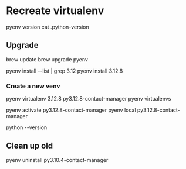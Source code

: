 # Recreate virtualenv

pyenv version
cat .python-version

## Upgrade

brew update
brew upgrade pyenv

pyenv install --list | grep 3.12
pyenv install 3.12.8

### Create a new venv

pyenv virtualenv 3.12.8 py3.12.8-contact-manager
pyenv virtualenvs

pyenv activate py3.12.8-contact-manager
pyenv local py3.12.8-contact-manager

python --version


## Clean up old

pyenv uninstall py3.10.4-contact-manager
